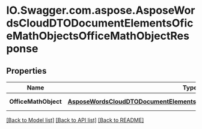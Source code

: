# IO.Swagger.com.aspose.AsposeWordsCloudDTODocumentElementsOficeMathObjectsOfficeMathObjectResponse
## Properties

Name | Type | Description | Notes
------------ | ------------- | ------------- | -------------
**OfficeMathObject** | [**AsposeWordsCloudDTODocumentElementsOficeMathObjectsOfficeMathObjectDto**](AsposeWordsCloudDTODocumentElementsOficeMathObjectsOfficeMathObjectDto.md) | OfficeMathObject information | [optional] 

[[Back to Model list]](../README.md#documentation-for-models) [[Back to API list]](../README.md#documentation-for-api-endpoints) [[Back to README]](../README.md)

